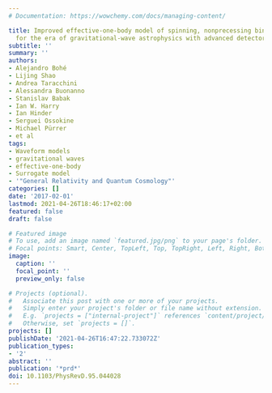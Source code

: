 ```yaml
---
# Documentation: https://wowchemy.com/docs/managing-content/

title: Improved effective-one-body model of spinning, nonprecessing binary black holes
  for the era of gravitational-wave astrophysics with advanced detectors
subtitle: ''
summary: ''
authors:
- Alejandro Bohé
- Lijing Shao
- Andrea Taracchini
- Alessandra Buonanno
- Stanislav Babak
- Ian W. Harry
- Ian Hinder
- Serguei Ossokine
- Michael Pürrer
- et al
tags:
- Waveform models
- gravitational waves
- effective-one-body
- Surrogate model
- '"General Relativity and Quantum Cosmology"'
categories: []
date: '2017-02-01'
lastmod: 2021-04-26T18:46:17+02:00
featured: false
draft: false

# Featured image
# To use, add an image named `featured.jpg/png` to your page's folder.
# Focal points: Smart, Center, TopLeft, Top, TopRight, Left, Right, BottomLeft, Bottom, BottomRight.
image:
  caption: ''
  focal_point: ''
  preview_only: false

# Projects (optional).
#   Associate this post with one or more of your projects.
#   Simply enter your project's folder or file name without extension.
#   E.g. `projects = ["internal-project"]` references `content/project/deep-learning/index.md`.
#   Otherwise, set `projects = []`.
projects: []
publishDate: '2021-04-26T16:47:22.733072Z'
publication_types:
- '2'
abstract: ''
publication: '*prd*'
doi: 10.1103/PhysRevD.95.044028
---
```


